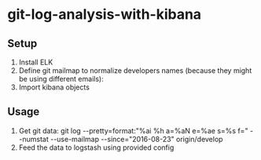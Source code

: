 # git-log-analysis-with-kibana

## Setup
1. Install ELK
2. Define git mailmap to normalize developers names (because they might be using different emails):
3. Import kibana objects

## Usage
1. Get git data:
    git log --pretty=format:"%ai %h a=%aN e=%ae s=%s f=" --numstat --use-mailmap --since="2016-08-23" origin/develop
2. Feed the data to logstash using provided config
